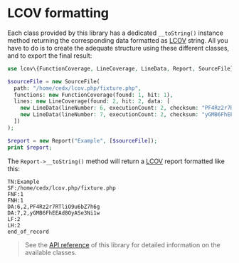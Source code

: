 # LCOV formatting
Each class provided by this library has a dedicated `__toString()` instance method returning the corresponding data
formatted as [LCOV](https://github.com/linux-test-project/lcov) string.
All you have to do is to create the adequate structure using these different classes, and to export the final result:

```php
use lcov\{FunctionCoverage, LineCoverage, LineData, Report, SourceFile};

$sourceFile = new SourceFile(
  path: "/home/cedx/lcov.php/fixture.php",
  functions: new FunctionCoverage(found: 1, hit: 1),
  lines: new LineCoverage(found: 2, hit: 2, data: [
    new LineData(lineNumber: 6, executionCount: 2, checksum: "PF4Rz2r7RTliO9u6bZ7h6g"),
    new LineData(lineNumber: 7, executionCount: 2, checksum: "yGMB6FhEEAd8OyASe3Ni1w")
  ])
);

$report = new Report("Example", [$sourceFile]);
print $report;
```

The `Report->__toString()` method will return a [LCOV](https://github.com/linux-test-project/lcov) report formatted like this:

```lcov
TN:Example
SF:/home/cedx/lcov.php/fixture.php
FNF:1
FNH:1
DA:6,2,PF4Rz2r7RTliO9u6bZ7h6g
DA:7,2,yGMB6FhEEAd8OyASe3Ni1w
LF:2
LH:2
end_of_record
```

> See the [API reference](api/) of this library for detailed information on the available classes.
